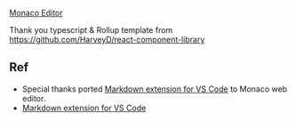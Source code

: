 
[Monaco Editor](https://github.com/Microsoft/monaco-editor) 

Thank you typescript & Rollup template from https://github.com/HarveyD/react-component-library

## Ref

- Special thanks ported [Markdown extension for VS Code](https://github.com/yzhang-gh/vscode-markdown) to Monaco web editor.
- [Markdown extension for VS Code](https://github.com/yzhang-gh/vscode-markdown)
